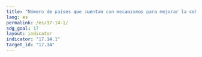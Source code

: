 ```yaml
---
title: "Número de países que cuentan con mecanismos para mejorar la coherencia de las políticas de desarrollo sostenible"
lang: es
permalink: /es/17-14-1/
sdg_goal: 17
layout: indicator
indicator: "17.14.1"
target_id: "17.14"
---
```


